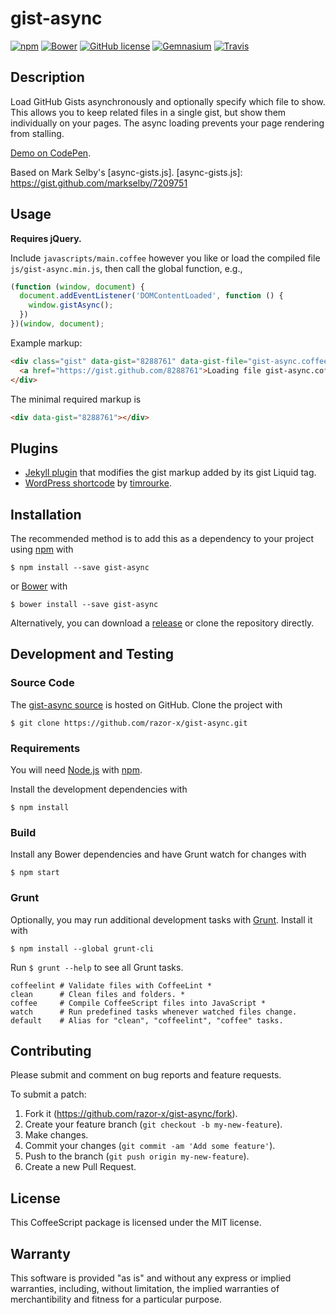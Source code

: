 # gist-async

[![npm](https://img.shields.io/npm/v/gist-async.svg)](https://www.npmjs.com/package/gist-async)
[![Bower](https://img.shields.io/bower/v/gist-async.svg)](http://bower.io/search/?q=gist-async)
[![GitHub license](https://img.shields.io/github/license/razor-x/gist-async.svg)](./LICENSE.txt)
[![Gemnasium](https://img.shields.io/gemnasium/razor-x/gist-async.svg)](https://gemnasium.com/razor-x/gist-async)
[![Travis](https://img.shields.io/travis/razor-x/gist-async.svg)](https://travis-ci.org/razor-x/gist-async)

## Description

Load GitHub Gists asynchronously and optionally specify which file to show.
This allows you to keep related files in a single gist,
but show them individually on your pages.
The async loading prevents your page rendering from stalling.

[Demo on CodePen](https://codepen.io/razorx/pen/mGKih).

Based on Mark Selby's [async-gists.js].
[async-gists.js]: https://gist.github.com/markselby/7209751

## Usage

**Requires jQuery.**

Include `javascripts/main.coffee` however you like
or load the compiled file `js/gist-async.min.js`,
then call the global function, e.g.,

```js
(function (window, document) {
  document.addEventListener('DOMContentLoaded', function () {
    window.gistAsync();
  })
})(window, document);
```

Example markup:

```html
<div class="gist" data-gist="8288761" data-gist-file="gist-async.coffee">
  <a href="https://gist.github.com/8288761">Loading file gist-async.coffee from 8288761</a>
</div>
```

The minimal required markup is

```html
<div data-gist="8288761"></div>
```

## Plugins

* [Jekyll plugin] that modifies the gist markup added by its gist Liquid tag.
* [WordPress shortcode] by [timrourke].

[Jekyll plugin]: https://gist.github.com/razor-x/2f62cff9eaae2fcd8cee
[timrourke]: https://github.com/timrourke
[WordPress shortcode]: https://gist.github.com/razor-x/c538b7a7c156956451b0

## Installation

The recommended method is to add this as a dependency
to your project using [npm] with

```
$ npm install --save gist-async
```

or [Bower] with

```
$ bower install --save gist-async
```

Alternatively, you can download a [release][Releases]
or clone the repository directly.

[Bower]: http://bower.io/
[npm]: https://www.npmjs.com/
[Releases]: https://github.com/razor-x/gist-async/releases

## Development and Testing

### Source Code

The [gist-async source] is hosted on GitHub.
Clone the project with

```
$ git clone https://github.com/razor-x/gist-async.git
```

[gist-async source]: https://github.com/razor-x/gist-async

### Requirements

You will need [Node.js] with [npm].

Install the development dependencies with

```
$ npm install
```

[Node.js]: https://nodejs.org/

### Build

Install any Bower dependencies and have Grunt watch for changes with

```
$ npm start
```

### Grunt

Optionally, you may run additional development tasks with [Grunt].
Install it with

```
$ npm install --global grunt-cli
```

Run `$ grunt --help` to see all Grunt tasks.

```
coffeelint # Validate files with CoffeeLint *
clean      # Clean files and folders. *
coffee     # Compile CoffeeScript files into JavaScript *
watch      # Run predefined tasks whenever watched files change.
default    # Alias for "clean", "coffeelint", "coffee" tasks.
```

[Grunt]: http://gruntjs.com/

## Contributing

Please submit and comment on bug reports and feature requests.

To submit a patch:

1. Fork it (https://github.com/razor-x/gist-async/fork).
2. Create your feature branch (`git checkout -b my-new-feature`).
3. Make changes.
4. Commit your changes (`git commit -am 'Add some feature'`).
5. Push to the branch (`git push origin my-new-feature`).
6. Create a new Pull Request.

## License

This CoffeeScript package is licensed under the MIT license.

## Warranty

This software is provided "as is" and without any express or
implied warranties, including, without limitation, the implied
warranties of merchantibility and fitness for a particular
purpose.

